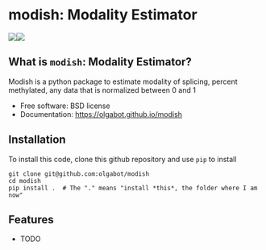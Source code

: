 # modish: Modality Estimator

[![](https://img.shields.io/travis/olgabot/modish.svg)](https://travis-ci.org/olgabot/modish)[![](https://img.shields.io/pypi/v/modish.svg)](https://pypi.python.org/pypi/modish)

## What is `modish`: Modality Estimator?

Modish is a python package to estimate modality of splicing, percent methylated, any data that is normalized between 0 and 1

* Free software: BSD license
* Documentation: https://olgabot.github.io/modish

## Installation

To install this code, clone this github repository and use `pip` to install

    git clone git@github.com:olgabot/modish
    cd modish
    pip install .  # The "." means "install *this*, the folder where I am now"


## Features

* TODO
